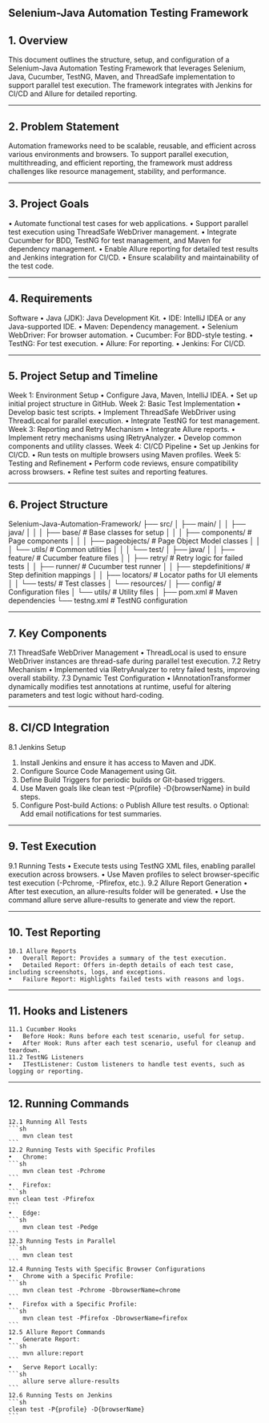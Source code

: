 ## Selenium-Java Automation Testing Framework ##
## 1. Overview
   This document outlines the structure, setup, and configuration of a Selenium-Java Automation Testing Framework that leverages Selenium, Java, Cucumber, TestNG, Maven, and ThreadSafe implementation to support parallel test execution. The framework integrates with Jenkins for CI/CD and Allure for detailed reporting.
________________________________________
## 2. Problem Statement
   Automation frameworks need to be scalable, reusable, and efficient across various environments and browsers. To support parallel execution, multithreading, and efficient reporting, the framework must address challenges like resource management, stability, and performance.
________________________________________
## 3. Project Goals
   •	Automate functional test cases for web applications.
   •	Support parallel test execution using ThreadSafe WebDriver management.
   •	Integrate Cucumber for BDD, TestNG for test management, and Maven for dependency management.
   •	Enable Allure reporting for detailed test results and Jenkins integration for CI/CD.
   •	Ensure scalability and maintainability of the test code.
________________________________________
## 4. Requirements
   Software
   •	Java (JDK): Java Development Kit.
   •	IDE: IntelliJ IDEA or any Java-supported IDE.
   •	Maven: Dependency management.
   •	Selenium WebDriver: For browser automation.
   •	Cucumber: For BDD-style testing.
   •	TestNG: For test execution.
   •	Allure: For reporting.
   •	Jenkins: For CI/CD.
________________________________________
## 5. Project Setup and Timeline
   Week 1: Environment Setup
   •	Configure Java, Maven, IntelliJ IDEA.
   •	Set up initial project structure in GitHub.
   Week 2: Basic Test Implementation
   •	Develop basic test scripts.
   •	Implement ThreadSafe WebDriver using ThreadLocal for parallel execution.
   •	Integrate TestNG for test management.
   Week 3: Reporting and Retry Mechanism
   •	Integrate Allure reports.
   •	Implement retry mechanisms using IRetryAnalyzer.
   •	Develop common components and utility classes.
   Week 4: CI/CD Pipeline
   •	Set up Jenkins for CI/CD.
   •	Run tests on multiple browsers using Maven profiles.
   Week 5: Testing and Refinement
   •	Perform code reviews, ensure compatibility across browsers.
   •	Refine test suites and reporting features.
________________________________________
## 6. Project Structure
   Selenium-Java-Automation-Framework/
   ├── src/
   │   ├── main/
   │   │   ├── java/
   │   │   │   ├── base/                 # Base classes for setup
   │   │   │   ├── components/           # Page components
   │   │   │   ├── pageobjects/          # Page Object Model classes
   │   │   │   └── utils/                # Common utilities
   │   │
   │   └── test/
   │       ├── java/
   │       │   ├── feature/              # Cucumber feature files
   │       │   ├── retry/                # Retry logic for failed tests
   │       │   ├── runner/               # Cucumber test runner
   │       │   ├── stepdefinitions/      # Step definition mappings
   │       │   ├── locators/             # Locator paths for UI elements
   │       │   └── tests/                # Test classes
   │       └── resources/
   │           ├── config/               # Configuration files
   │           └── utils/                # Utility files
   │
   ├── pom.xml                           # Maven dependencies
   └── testng.xml                        # TestNG configuration
________________________________________
## 7. Key Components
   7.1 ThreadSafe WebDriver Management
   •	ThreadLocal is used to ensure WebDriver instances are thread-safe during parallel test execution.
   7.2 Retry Mechanism
   •	Implemented via IRetryAnalyzer to retry failed tests, improving overall stability.
   7.3 Dynamic Test Configuration
   •	IAnnotationTransformer dynamically modifies test annotations at runtime, useful for altering parameters and test logic without hard-coding.
________________________________________
## 8. CI/CD Integration
   8.1 Jenkins Setup
1.	Install Jenkins and ensure it has access to Maven and JDK.
2.	Configure Source Code Management using Git.
3.	Define Build Triggers for periodic builds or Git-based triggers.
4.	Use Maven goals like clean test -P{profile} -D{browserName} in build steps.
5.	Configure Post-build Actions:
      o	Publish Allure test results.
      o	Optional: Add email notifications for test summaries.
________________________________________
## 9. Test Execution
   9.1 Running Tests
   •	Execute tests using TestNG XML files, enabling parallel execution across browsers.
   •	Use Maven profiles to select browser-specific test execution (-Pchrome, -Pfirefox, etc.).
   9.2 Allure Report Generation
   •	After test execution, an allure-results folder will be generated.
   •	Use the command allure serve allure-results to generate and view the report.
________________________________________
## 10. Test Reporting
    10.1 Allure Reports
    •	Overall Report: Provides a summary of the test execution.
    •	Detailed Report: Offers in-depth details of each test case, including screenshots, logs, and exceptions.
    •	Failure Report: Highlights failed tests with reasons and logs.
________________________________________
## 11. Hooks and Listeners
    11.1 Cucumber Hooks
    •	Before Hook: Runs before each test scenario, useful for setup.
    •	After Hook: Runs after each test scenario, useful for cleanup and teardown.
    11.2 TestNG Listeners
    •	ITestListener: Custom listeners to handle test events, such as logging or reporting.
________________________________________
## 12. Running Commands
    12.1 Running All Tests
    ```sh
        mvn clean test
    ```
    12.2 Running Tests with Specific Profiles
    •	Chrome:
    ```sh
        mvn clean test -Pchrome
    ```
    •	Firefox:
    ```sh
    mvn clean test -Pfirefox
    ```
    •	Edge:
    ```sh
    	mvn clean test -Pedge
    ```
    12.3 Running Tests in Parallel
    ```sh
    	mvn clean test
    ```
    12.4 Running Tests with Specific Browser Configurations
    •	Chrome with a Specific Profile:
    ```sh
        mvn clean test -Pchrome -DbrowserName=chrome
    ```
    •	Firefox with a Specific Profile:
    ```sh
        mvn clean test -Pfirefox -DbrowserName=firefox
    ```
    12.5 Allure Report Commands
    •	Generate Report:
    ```sh
        mvn allure:report
    ```
    •	Serve Report Locally:
    ```sh
        allure serve allure-results
    ```
    12.6 Running Tests on Jenkins
    ```sh
    clean test -P{profile} -D{browserName}
    ```
